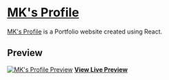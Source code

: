 # [MK's Profile](https://murtaza-k.web.app/)


[MK's Profile](https://murtaza-k.web.app/) is a Portfolio website created using React.

## Preview

[![MK's Profile Preview](https://murtaza-k.web.app/static/media/preview.png)](https://murtaza-k.web.app/)
**[View Live Preview](https://murtaza-k.web.app/)**